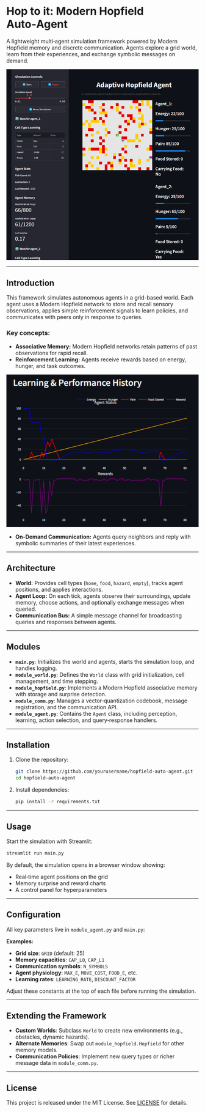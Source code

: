 # Hop to it: Modern Hopfield Auto‑Agent

A lightweight multi‑agent simulation framework powered by Modern Hopfield memory and discrete communication. Agents explore a grid world, learn from their experiences, and exchange symbolic messages on demand.

![App example](example-app.png)

---

## Introduction

This framework simulates autonomous agents in a grid-based world. Each agent uses a Modern Hopfield network to store and recall sensory observations, applies simple reinforcement signals to learn policies, and communicates with peers only in response to queries.

### Key concepts:

* **Associative Memory:** Modern Hopfield networks retain patterns of past observations for rapid recall.
* **Reinforcement Learning:** Agents receive rewards based on energy, hunger, and task outcomes.

![Agent learning history](example-learning.png)

* **On‑Demand Communication:** Agents query neighbors and reply with symbolic summaries of their latest experiences.

---

## Architecture

* **World:** Provides cell types (`home`, `food`, `hazard`, `empty`), tracks agent positions, and applies interactions.
* **Agent Loop:** On each tick, agents observe their surroundings, update memory, choose actions, and optionally exchange messages when queried.
* **Communication Bus:** A simple message channel for broadcasting queries and responses between agents.

---

## Modules

* **`main.py`**: Initializes the world and agents, starts the simulation loop, and handles logging.
* **`module_world.py`**: Defines the `World` class with grid initialization, cell management, and time stepping.
* **`module_hopfield.py`**: Implements a Modern Hopfield associative memory with storage and surprise detection.
* **`module_comm.py`**: Manages a vector‑quantization codebook, message registration, and the communication API.
* **`module_agent.py`**: Contains the `Agent` class, including perception, learning, action selection, and query‑response handlers.

---

## Installation

1. Clone the repository:

   ```bash
   git clone https://github.com/yourusername/hopfield-auto-agent.git
   cd hopfield-auto-agent
   ```

2. Install dependencies:

   ```bash
   pip install -r requirements.txt
   ```

---

## Usage

Start the simulation with Streamlit:

```bash
streamlit run main.py
```

By default, the simulation opens in a browser window showing:

* Real‑time agent positions on the grid
* Memory surprise and reward charts
* A control panel for hyperparameters

---

## Configuration

All key parameters live in `module_agent.py` and `main.py`:

**Examples:**

* **Grid size**: `GRID` (default: 25)
* **Memory capacities**: `CAP_L0`, `CAP_L1`
* **Communication symbols**: `N_SYMBOLS`
* **Agent physiology**: `MAX_E`, `MOVE_COST`, `FOOD_E`, etc.
* **Learning rates**: `LEARNING_RATE`, `DISCOUNT_FACTOR`

Adjust these constants at the top of each file before running the simulation.

---

## Extending the Framework

* **Custom Worlds**: Subclass `World` to create new environments (e.g., obstacles, dynamic hazards).
* **Alternate Memories**: Swap out `module_hopfield.Hopfield` for other memory models.
* **Communication Policies**: Implement new query types or richer message data in `module_comm.py`.

---

## License

This project is released under the MIT License. See [LICENSE](LICENSE) for details.
